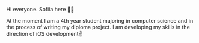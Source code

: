 Hi everyone. Sofiia here 🙆‍♀️

At the moment I am a 4th year student majoring in computer science and in the process of writing my diploma project. I am developing my skills in the direction of iOS development✌️


